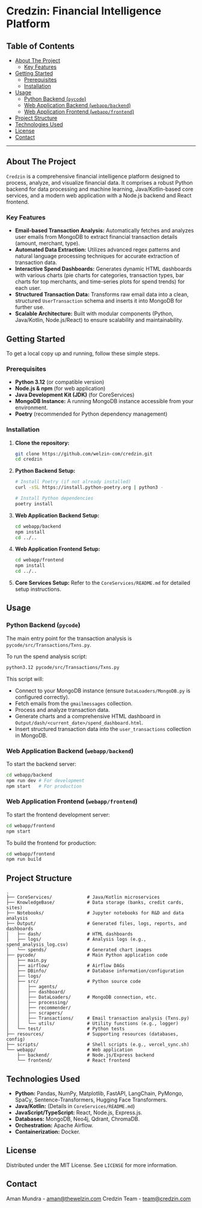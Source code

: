# Credzin: Financial Intelligence Platform

## Table of Contents

*   [About The Project](#about-the-project)
    *   [Key Features](#key-features)
*   [Getting Started](#getting-started)
    *   [Prerequisites](#prerequisites)
    *   [Installation](#installation)
*   [Usage](#usage)
    *   [Python Backend (`pycode`)](#python-backend-pycode)
    *   [Web Application Backend (`webapp/backend`)](#web-application-backend-webappbackend)
    *   [Web Application Frontend (`webapp/frontend`)](#web-application-frontend-webappfrontend)
*   [Project Structure](#project-structure)
*   [Technologies Used](#technologies-used)
*   [License](#license)
*   [Contact](#contact)

---

## About The Project

`Credzin` is a comprehensive financial intelligence platform designed to process, analyze, and visualize financial data. It comprises a robust Python backend for data processing and machine learning, Java/Kotlin-based core services, and a modern web application with a Node.js backend and React frontend.

### Key Features

*   **Email-based Transaction Analysis:** Automatically fetches and analyzes user emails from MongoDB to extract financial transaction details (amount, merchant, type).
*   **Automated Data Extraction:** Utilizes advanced regex patterns and natural language processing techniques for accurate extraction of transaction data.
*   **Interactive Spend Dashboards:** Generates dynamic HTML dashboards with various charts (pie charts for categories, transaction types, bar charts for top merchants, and time-series plots for spend trends) for each user.
*   **Structured Transaction Data:** Transforms raw email data into a clean, structured `UserTransaction` schema and inserts it into MongoDB for further use.
*   **Scalable Architecture:** Built with modular components (Python, Java/Kotlin, Node.js/React) to ensure scalability and maintainability.

## Getting Started

To get a local copy up and running, follow these simple steps.

### Prerequisites

*   **Python 3.12** (or compatible version)
*   **Node.js & npm** (for web application)
*   **Java Development Kit (JDK)** (for CoreServices)
*   **MongoDB Instance:** A running MongoDB instance accessible from your environment.
*   **Poetry** (recommended for Python dependency management)

### Installation

1.  **Clone the repository:**
    ```bash
    git clone https://github.com/welzin-com/credzin.git
    cd credzin
    ```

2.  **Python Backend Setup:**
    ```bash
    # Install Poetry (if not already installed)
    curl -sSL https://install.python-poetry.org | python3 -

    # Install Python dependencies
    poetry install
    ```

3.  **Web Application Backend Setup:**
    ```bash
    cd webapp/backend
    npm install
    cd ../..
    ```

4.  **Web Application Frontend Setup:**
    ```bash
    cd webapp/frontend
    npm install
    cd ../..
    ```

5.  **Core Services Setup:**
    Refer to the `CoreServices/README.md` for detailed setup instructions.

## Usage

### Python Backend (`pycode`)

The main entry point for the transaction analysis is `pycode/src/Transactions/Txns.py`.

To run the spend analysis script:

```bash
python3.12 pycode/src/Transactions/Txns.py
```

This script will:
*   Connect to your MongoDB instance (ensure `DataLoaders/MongoDB.py` is configured correctly).
*   Fetch emails from the `gmailmessages` collection.
*   Process and analyze transaction data.
*   Generate charts and a comprehensive HTML dashboard in `Output/dash/<current_date>/spend_dashboard.html`.
*   Insert structured transaction data into the `user_transactions` collection in MongoDB.

### Web Application Backend (`webapp/backend`)

To start the backend server:

```bash
cd webapp/backend
npm run dev # For development
npm start   # For production
```

### Web Application Frontend (`webapp/frontend`)

To start the frontend development server:

```bash
cd webapp/frontend
npm start
```

To build the frontend for production:

```bash
cd webapp/frontend
npm run build
```

## Project Structure

```
.
├── CoreServices/             # Java/Kotlin microservices
├── KnowledgeBase/            # Data storage (banks, credit cards, sites)
├── Notebooks/                # Jupyter notebooks for R&D and data analysis
├── Output/                   # Generated files, logs, reports, and dashboards
│   ├── dash/                 # HTML dashboards
│   ├── logs/                 # Analysis logs (e.g., spend_analysis_log.csv)
│   └── spends/               # Generated chart images
├── pycode/                   # Main Python application code
│   ├── main.py
│   ├── airflow/              # Airflow DAGs
│   ├── DBinfo/               # Database information/configuration
│   ├── logs/
│   ├── src/                  # Python source code
│   │   ├── agents/
│   │   ├── dashboard/
│   │   ├── DataLoaders/      # MongoDB connection, etc.
│   │   ├── processing/
│   │   ├── recommender/
│   │   ├── scrapers/
│   │   ├── Transactions/     # Email transaction analysis (Txns.py)
│   │   └── utils/            # Utility functions (e.g., logger)
│   └── test/                 # Python tests
├── resources/                # Supporting resources (databases, config)
├── scripts/                  # Shell scripts (e.g., vercel_sync.sh)
└── webapp/                   # Web application
    ├── backend/              # Node.js/Express backend
    └── frontend/             # React frontend
```

## Technologies Used

*   **Python:** Pandas, NumPy, Matplotlib, FastAPI, LangChain, PyMongo, SpaCy, Sentence-Transformers, Hugging Face Transformers.
*   **Java/Kotlin:** (Details in `CoreServices/README.md`)
*   **JavaScript/TypeScript:** React, Node.js, Express.js.
*   **Databases:** MongoDB, Neo4j, Qdrant, ChromaDB.
*   **Orchestration:** Apache Airflow.
*   **Containerization:** Docker.

## License

Distributed under the MIT License. See `LICENSE` for more information.

## Contact

Aman Mundra - [aman@thewelzin.com](mailto:aman@thewelzin.com)
Credzin Team - [team@credzin.com](mailto:team@credzin.com)